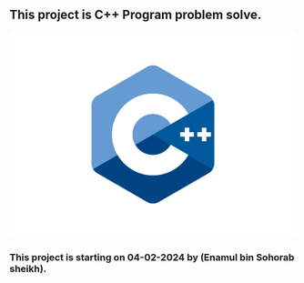 

## This project is C++ Program problem solve.
<img src="cpp.svg">

### This project is starting on 04-02-2024 by (Enamul bin Sohorab sheikh).
